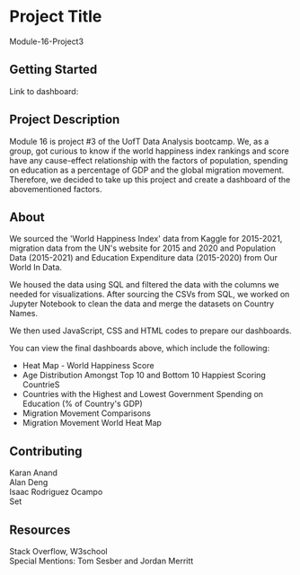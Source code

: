 # Project Title
Module-16-Project3

## Getting Started
Link to dashboard: 

## Project Description
Module 16 is project #3 of the UofT Data Analysis bootcamp. We, as a group, got curious to know if the world happiness index rankings and score have any cause-effect relationship with the factors of population, spending on education as a percentage of GDP and the global migration movement. Therefore, we decided to take up this project and create a dashboard of the abovementioned factors. 

## About
We sourced the 'World Happiness Index' data from Kaggle for 2015-2021, migration data from the UN's website for 2015 and 2020 and Population Data (2015-2021) and Education Expenditure data (2015-2020) from Our World In Data.

We housed the data using SQL and filtered the data with the columns we needed for visualizations. After sourcing the CSVs from SQL, we worked on Jupyter Notebook to clean the data and merge the datasets on Country Names.

We then used JavaScript, CSS and HTML codes to prepare our dashboards.

You can view the final dashboards above, which include the following:
* Heat Map - World Happiness Score
* Age Distribution Amongst Top 10 and Bottom 10 Happiest Scoring CountrieS
* Countries with the Highest and Lowest Government Spending on Education (% of Country's GDP) 
* Migration Movement Comparisons
* Migration Movement World Heat Map

## Contributing
Karan Anand <br />
Alan Deng <br />
Isaac Rodriguez Ocampo <br />
Set 


## Resources
Stack Overflow, W3school <br /> 
Special Mentions: Tom Sesber and Jordan Merritt

